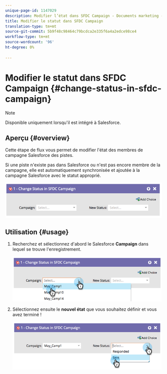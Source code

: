 ```yaml
---
unique-page-id: 1147029
description: Modifier l’état dans SFDC Campaign - Documents marketing - Documentation du produit
title: Modifier le statut dans SFDC Campaign
translation-type: tm+mt
source-git-commit: 5b9f48c98464c79bcdca2e335f6a4a2edce98ce4
workflow-type: tm+mt
source-wordcount: '96'
ht-degree: 0%

---
```



# Modifier le statut dans SFDC Campaign {#change-status-in-sfdc-campaign}

>[!NOTE]
>
>Disponible uniquement lorsqu&#39;il est intégré à Salesforce.

## Aperçu {#overview}

Cette étape de flux vous permet de modifier l&#39;état des membres de campagne Salesforce des pistes.

Si une piste n&#39;existe pas dans Salesforce ou n&#39;est pas encore membre de la campagne, elle est automatiquement synchronisée et ajoutée à la campagne Salesforce avec le statut approprié.

![](assets/image2014-9-22-15-3a13-3a54.png)

## Utilisation {#usage}

1. Recherchez et sélectionnez d&#39;abord le Salesforce **Campaign** dans lequel se trouve l&#39;enregistrement.

   ![](assets/image2014-9-22-15-3a13-3a58.png)

1. Sélectionnez ensuite le **nouvel état** que vous souhaitez définir et vous avez terminé !

   ![](assets/image2014-9-22-15-3a14-3a0.png)
